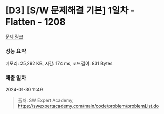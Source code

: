 # [D3] [S/W 문제해결 기본] 1일차 - Flatten - 1208 

[문제 링크](https://swexpertacademy.com/main/code/problem/problemDetail.do?contestProbId=AV139KOaABgCFAYh) 

### 성능 요약

메모리: 25,292 KB, 시간: 174 ms, 코드길이: 831 Bytes

### 제출 일자

2024-01-30 11:49



> 출처: SW Expert Academy, https://swexpertacademy.com/main/code/problem/problemList.do